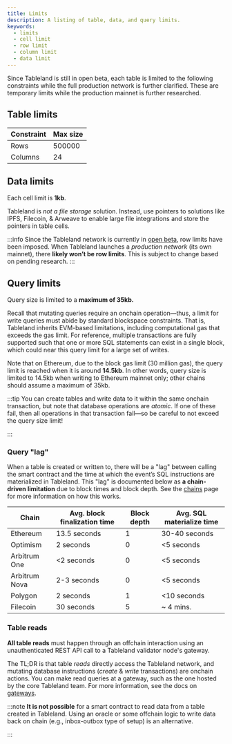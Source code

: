 ```yaml
---
title: Limits
description: A listing of table, data, and query limits.
keywords:
  - limits
  - cell limit
  - row limit
  - column limit
  - data limit
---
```


Since Tableland is still in open beta, each table is limited to the following constraints while the full production network is further clarified. These are temporary limits while the production mainnet is further researched.

<div className="row margin-bottom--lg">
<div className="col">

## Table limits

| Constraint | Max size |
| ---------- | -------- |
| Rows       | 500000   |
| Columns    | 24       |

</div>

<div className="col">

## Data limits

Each cell limit is **1kb**.

Tableland is _not a file storage_ solution. Instead, use pointers to solutions like IPFS, Filecoin, & Arweave to enable large file integrations and store the pointers in table cells.

</div>
</div>

:::info
Since the Tableland network is currently in [open beta](/fundamentals/about/open-beta), row limits have been imposed. When Tableland launches a _production network_ (its own mainnet), there **likely won’t be row limits**. This is subject to change based on pending research.
:::

## Query limits

Query size is limited to a **maximum of 35kb.**

Recall that mutating queries require an onchain operation—thus, a limit for write queries must abide by standard blockspace constraints. That is, Tableland inherits EVM-based limitations, including computational gas that exceeds the gas limit. For reference, multiple transactions are fully supported such that one or more SQL statements can exist in a single block, which could near this query limit for a large set of writes.

Note that on Ethereum, due to the block gas limit (30 million gas), the query limit is reached when it is around **14.5kb**. In other words, query size is limited to 14.5kb when writing to Ethereum mainnet only; other chains should assume a maximum of 35kb.

:::tip
You can create tables and write data to it within the same onchain transaction, but note that database operations are _atomic_. If one of these fail, then all operations in that transaction fail—so be careful to not exceed the query size limit!

:::

### Query "lag"

When a table is created or written to, there will be a "lag" between calling the smart contract and the time at which the event’s SQL instructions are materialized in Tableland. This "lag" is documented below as **a chain-driven limitation** due to block times and block depth. See the [chains](/fundamentals/chains) page for more information on how this works.

| Chain         | Avg. block finalization time | Block depth | Avg. SQL materialize time |
| ------------- | ---------------------------- | ----------- | ------------------------- |
| Ethereum      | 13.5 seconds                 | 1           | 30-40 seconds             |
| Optimism      | 2 seconds                    | 0           | <5 seconds                |
| Arbitrum One  | <2 seconds                   | 0           | <5 seconds                |
| Arbitrum Nova | 2-3 seconds                  | 0           | <5 seconds                |
| Polygon       | 2 seconds                    | 1           | <10 seconds               |
| Filecoin      | 30 seconds                   | 5           | ~ 4 mins.                 |

### Table reads

**All table reads** must happen through an offchain interaction using an unauthenticated REST API call to a Tableland validator node's gateway.

The TL;DR is that table _reads_ directly access the Tableland network, and mutating database instructions (_create_ & _write_ transactions) are onchain actions. You can make read queries at a gateway, such as the one hosted by the core Tableland team. For more information, see the docs on [gateways](/fundamentals/architecture/gateway).

:::note
**It is not possible** for a smart contract to read data from a table created in Tableland. Using an oracle or some offchain logic to write data back on chain (e.g., inbox-outbox type of setup) is an alternative.

:::
